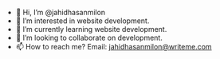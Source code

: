 - 👋 Hi, I’m @jahidhasanmilon
- 👀 I’m interested in website development.
- 🌱 I’m currently learning website development.
- 💞️ I’m looking to collaborate on development.
- 📫 How to reach me? Email: jahidhasanmilon@writeme.com

<!---
jahidhasanmilon/jahidhasanmilon is a ✨ special ✨ repository because its `README.md` (this file) appears on your GitHub profile.
You can click the Preview link to take a look at your changes.
--->

